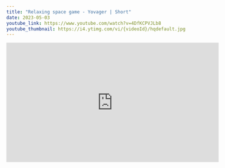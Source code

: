 ```yaml
---
title: "Relaxing space game - Yovager | Short"
date: 2023-05-03
youtube_link: https://www.youtube.com/watch?v=4DfKCPVJLb8
youtube_thumbnail: https://i4.ytimg.com/vi/{videoId}/hqdefault.jpg
---
```

<iframe width="560" height="315" src="https://www.youtube.com/embed/4DfKCPVJLb8" title="Relaxing space game - Yovager | Short" frameborder="0" allow="accelerometer; autoplay; clipboard-write; encrypted-media; gyroscope; picture-in-picture; web-share" allowfullscreen></iframe>
